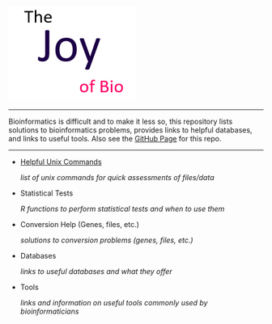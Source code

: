 <p align="left">
    <img src="https://github.com/BioNomad/The_Joy_Of_Bio/blob/main/images/logo.PNG" >
</p>

_______________________________________________________________________________________________________________________________________________________________________________
Bioinformatics is difficult and to make it less so, this repository lists solutions to bioinformatics problems, provides links to helpful databases, and links to useful tools. Also see the [GitHub Page](https://bionomad.github.io/The_Joy_Of_Bio/) for this repo.

_______________________________________________________________________________________________________________________________________________________________________________
* [Helpful Unix Commands](unixCommands/unixCommands.md)

  *list of unix commands for quick assessments of files/data*
  
* Statistical Tests
  
  *R functions to perform statistical tests and when to use them*
   
* Conversion Help (Genes, files, etc.)

  *solutions to conversion problems (genes, files, etc.)*

* Databases 

  *links to useful databases and what they offer*

* Tools

  *links and information on useful tools commonly used by bioinformaticians*
